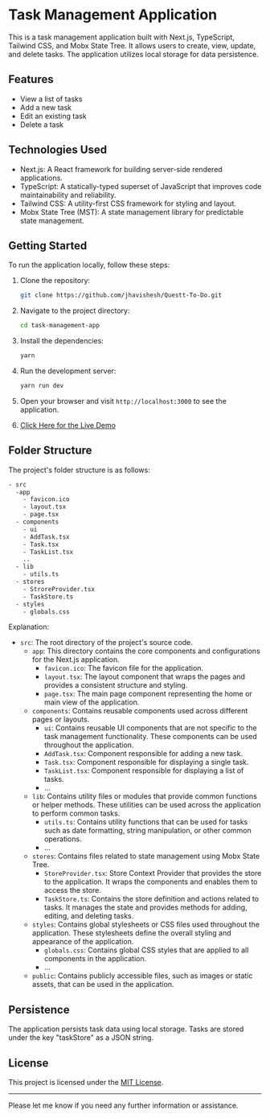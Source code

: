 # Task Management Application

This is a task management application built with Next.js, TypeScript, Tailwind CSS, and Mobx State Tree. It allows users to create, view, update, and delete tasks. The application utilizes local storage for data persistence.

## Features

- View a list of tasks
- Add a new task
- Edit an existing task
- Delete a task

## Technologies Used

- Next.js: A React framework for building server-side rendered applications.
- TypeScript: A statically-typed superset of JavaScript that improves code maintainability and reliability.
- Tailwind CSS: A utility-first CSS framework for styling and layout.
- Mobx State Tree (MST): A state management library for predictable state management.

## Getting Started

To run the application locally, follow these steps:

1. Clone the repository:

   ```bash
   git clone https://github.com/jhavishesh/Questt-To-Do.git
   ```

2. Navigate to the project directory:

   ```bash
   cd task-management-app
   ```

3. Install the dependencies:

   ```bash
   yarn
   ```

4. Run the development server:

   ```bash
   yarn run dev
   ```

5. Open your browser and visit `http://localhost:3000` to see the application.

6. [Click Here for the Live Demo](https://questt-to-do-rpbw.vercel.app/)


## Folder Structure

The project's folder structure is as follows:

```bash
- src
  -app
    - favicon.ico
    - layout.tsx
    - page.tsx
  - components
    - ui
    - AddTask.tsx
    - Task.tsx
    - TaskList.tsx
    ..
  - lib
    - utils.ts
  - stores
    - StroreProvider.tsx
    - TaskStore.ts
  - styles
    - globals.css
```

Explanation:

- `src`: The root directory of the project's source code.
  - `app`: This directory contains the core components and configurations for the Next.js application.
    - `favicon.ico`: The favicon file for the application.
    - `layout.tsx`: The layout component that wraps the pages and provides a consistent structure and styling.
    - `page.tsx`: The main page component representing the home or main view of the application.
  - `components`: Contains reusable components used across different pages or layouts.
    - `ui`: Contains reusable UI components that are not specific to the task management functionality. These components can be used throughout the application.
    - `AddTask.tsx`: Component responsible for adding a new task.
    - `Task.tsx`: Component responsible for displaying a single task.
    - `TaskList.tsx`: Component responsible for displaying a list of tasks.
    - ...
  - `lib`: Contains utility files or modules that provide common functions or helper methods. These utilities can be used across the application to perform common tasks.
    - `utils.ts`: Contains utility functions that can be used for tasks such as date formatting, string manipulation, or other common operations.
    - ...
  - `stores`: Contains files related to state management using Mobx State Tree.
    - `StoreProvider.tsx`: Store Context Provider that provides the store to the application. It wraps the components and enables them to access the store.
    - `TaskStore.ts`: Contains the store definition and actions related to tasks. It manages the state and provides methods for adding, editing, and deleting tasks.
  - `styles`: Contains global stylesheets or CSS files used throughout the application. These stylesheets define the overall styling and appearance of the application.
    - `globals.css`: Contains global CSS styles that are applied to all components in the application.
    - ...
  - `public`: Contains publicly accessible files, such as images or static assets, that can be used in the application.

## Persistence

The application persists task data using local storage. Tasks are stored under the key "taskStore" as a JSON string.

## License

This project is licensed under the [MIT License](LICENSE).

---

Please let me know if you need any further information or assistance.
